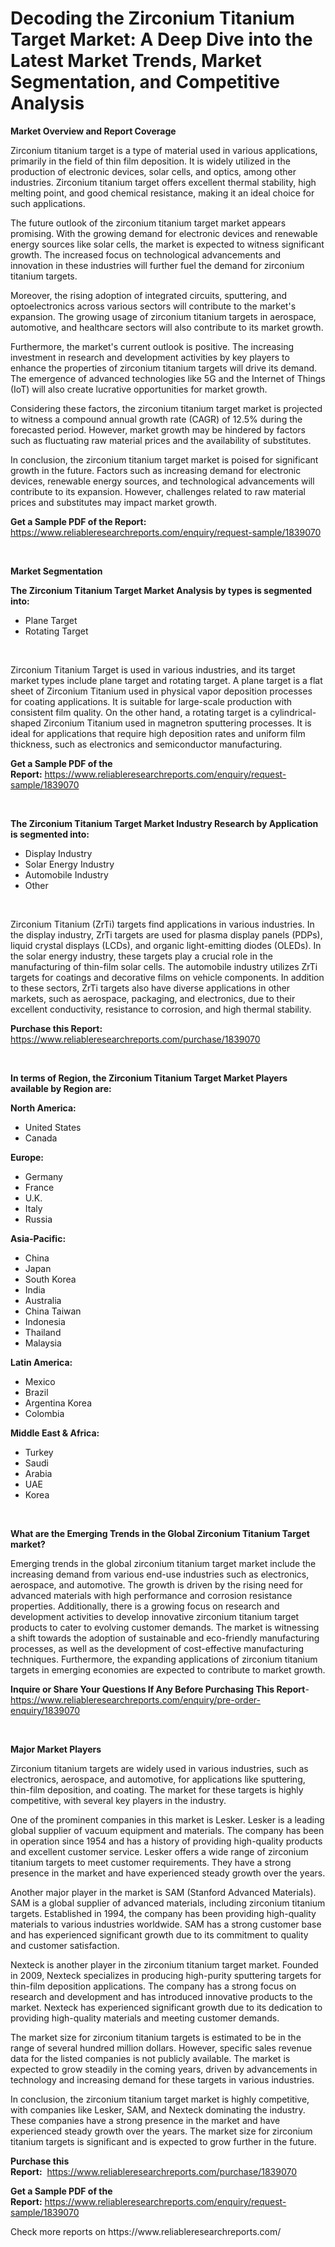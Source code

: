<p><h1>Decoding the Zirconium Titanium Target Market: A Deep Dive into the Latest Market Trends, Market Segmentation, and Competitive Analysis</h1></p><p><strong>Market Overview and Report Coverage</strong></p>
<p><p>Zirconium titanium target is a type of material used in various applications, primarily in the field of thin film deposition. It is widely utilized in the production of electronic devices, solar cells, and optics, among other industries. Zirconium titanium target offers excellent thermal stability, high melting point, and good chemical resistance, making it an ideal choice for such applications.</p><p>The future outlook of the zirconium titanium target market appears promising. With the growing demand for electronic devices and renewable energy sources like solar cells, the market is expected to witness significant growth. The increased focus on technological advancements and innovation in these industries will further fuel the demand for zirconium titanium targets.</p><p>Moreover, the rising adoption of integrated circuits, sputtering, and optoelectronics across various sectors will contribute to the market's expansion. The growing usage of zirconium titanium targets in aerospace, automotive, and healthcare sectors will also contribute to its market growth.</p><p>Furthermore, the market's current outlook is positive. The increasing investment in research and development activities by key players to enhance the properties of zirconium titanium targets will drive its demand. The emergence of advanced technologies like 5G and the Internet of Things (IoT) will also create lucrative opportunities for market growth.</p><p>Considering these factors, the zirconium titanium target market is projected to witness a compound annual growth rate (CAGR) of 12.5% during the forecasted period. However, market growth may be hindered by factors such as fluctuating raw material prices and the availability of substitutes.</p><p>In conclusion, the zirconium titanium target market is poised for significant growth in the future. Factors such as increasing demand for electronic devices, renewable energy sources, and technological advancements will contribute to its expansion. However, challenges related to raw material prices and substitutes may impact market growth.</p></p>
<p><strong>Get a Sample PDF of the Report:</strong> <a href="https://www.reliableresearchreports.com/enquiry/request-sample/1839070">https://www.reliableresearchreports.com/enquiry/request-sample/1839070</a></p>
<p>&nbsp;</p>
<p><strong>Market Segmentation</strong></p>
<p><strong>The Zirconium Titanium Target Market Analysis by types is segmented into:</strong></p>
<p><ul><li>Plane Target</li><li>Rotating Target</li></ul></p>
<p>&nbsp;</p>
<p><p>Zirconium Titanium Target is used in various industries, and its target market types include plane target and rotating target. A plane target is a flat sheet of Zirconium Titanium used in physical vapor deposition processes for coating applications. It is suitable for large-scale production with consistent film quality. On the other hand, a rotating target is a cylindrical-shaped Zirconium Titanium used in magnetron sputtering processes. It is ideal for applications that require high deposition rates and uniform film thickness, such as electronics and semiconductor manufacturing.</p></p>
<p><strong>Get a Sample PDF of the Report:</strong>&nbsp;<a href="https://www.reliableresearchreports.com/enquiry/request-sample/1839070">https://www.reliableresearchreports.com/enquiry/request-sample/1839070</a></p>
<p>&nbsp;</p>
<p><strong>The Zirconium Titanium Target Market Industry Research by Application is segmented into:</strong></p>
<p><ul><li>Display Industry</li><li>Solar Energy Industry</li><li>Automobile Industry</li><li>Other</li></ul></p>
<p>&nbsp;</p>
<p><p>Zirconium Titanium (ZrTi) targets find applications in various industries. In the display industry, ZrTi targets are used for plasma display panels (PDPs), liquid crystal displays (LCDs), and organic light-emitting diodes (OLEDs). In the solar energy industry, these targets play a crucial role in the manufacturing of thin-film solar cells. The automobile industry utilizes ZrTi targets for coatings and decorative films on vehicle components. In addition to these sectors, ZrTi targets also have diverse applications in other markets, such as aerospace, packaging, and electronics, due to their excellent conductivity, resistance to corrosion, and high thermal stability.</p></p>
<p><strong>Purchase this Report:</strong>&nbsp; <a href="https://www.reliableresearchreports.com/purchase/1839070">https://www.reliableresearchreports.com/purchase/1839070</a></p>
<p>&nbsp;</p>
<p><strong>In terms of Region, the Zirconium Titanium Target Market Players available by Region are:</strong></p>
<p>
    <p> <strong> North America: </strong>
        <ul>
            <li>United States</li>
            <li>Canada</li>
        </ul>
        </p> 
    <p> <strong> Europe: </strong>
        <ul>
            <li>Germany</li>
            <li>France</li>
            <li>U.K.</li>
            <li>Italy</li>
            <li>Russia</li>
        </ul>
        </p> 
    <p> <strong> Asia-Pacific: </strong>
        <ul>
            <li>China</li>
            <li>Japan</li>
            <li>South Korea</li>
            <li>India</li>
            <li>Australia</li>
            <li>China Taiwan</li>
            <li>Indonesia</li>
            <li>Thailand</li>
            <li>Malaysia</li>
        </ul>
        </p> 
    <p> <strong> Latin America: </strong>
        <ul>
            <li>Mexico</li>
            <li>Brazil</li>
            <li>Argentina Korea</li>
            <li>Colombia</li>
        </ul>
        </p> 
    <p> <strong> Middle East & Africa: </strong>
        <ul>
            <li>Turkey</li>
            <li>Saudi</li>
            <li>Arabia</li>
            <li>UAE</li>
            <li>Korea</li>
        </ul>
    </p>
    </p>
<p>&nbsp;</p>
<p><strong>What are the Emerging Trends in the Global Zirconium Titanium Target market?</strong></p>
<p><p>Emerging trends in the global zirconium titanium target market include the increasing demand from various end-use industries such as electronics, aerospace, and automotive. The growth is driven by the rising need for advanced materials with high performance and corrosion resistance properties. Additionally, there is a growing focus on research and development activities to develop innovative zirconium titanium target products to cater to evolving customer demands. The market is witnessing a shift towards the adoption of sustainable and eco-friendly manufacturing processes, as well as the development of cost-effective manufacturing techniques. Furthermore, the expanding applications of zirconium titanium targets in emerging economies are expected to contribute to market growth.</p></p>
<p><strong>Inquire or Share Your Questions If Any Before Purchasing This Report</strong>- <a href="https://www.reliableresearchreports.com/enquiry/pre-order-enquiry/1839070">https://www.reliableresearchreports.com/enquiry/pre-order-enquiry/1839070</a></p>
<p>&nbsp;</p>
<p><strong>Major Market Players</strong></p>
<p><p>Zirconium titanium targets are widely used in various industries, such as electronics, aerospace, and automotive, for applications like sputtering, thin-film deposition, and coating. The market for these targets is highly competitive, with several key players in the industry.</p><p>One of the prominent companies in this market is Lesker. Lesker is a leading global supplier of vacuum equipment and materials. The company has been in operation since 1954 and has a history of providing high-quality products and excellent customer service. Lesker offers a wide range of zirconium titanium targets to meet customer requirements. They have a strong presence in the market and have experienced steady growth over the years.</p><p>Another major player in the market is SAM (Stanford Advanced Materials). SAM is a global supplier of advanced materials, including zirconium titanium targets. Established in 1994, the company has been providing high-quality materials to various industries worldwide. SAM has a strong customer base and has experienced significant growth due to its commitment to quality and customer satisfaction.</p><p>Nexteck is another player in the zirconium titanium target market. Founded in 2009, Nexteck specializes in producing high-purity sputtering targets for thin-film deposition applications. The company has a strong focus on research and development and has introduced innovative products to the market. Nexteck has experienced significant growth due to its dedication to providing high-quality materials and meeting customer demands.</p><p>The market size for zirconium titanium targets is estimated to be in the range of several hundred million dollars. However, specific sales revenue data for the listed companies is not publicly available. The market is expected to grow steadily in the coming years, driven by advancements in technology and increasing demand for these targets in various industries.</p><p>In conclusion, the zirconium titanium target market is highly competitive, with companies like Lesker, SAM, and Nexteck dominating the industry. These companies have a strong presence in the market and have experienced steady growth over the years. The market size for zirconium titanium targets is significant and is expected to grow further in the future.</p></p>
<p><strong>Purchase this Report:</strong>&nbsp;&nbsp;<a href="https://www.reliableresearchreports.com/purchase/1839070">https://www.reliableresearchreports.com/purchase/1839070</a></p>
<p></p>
<p><strong>Get a Sample PDF of the Report:</strong>&nbsp;<a href="https://www.reliableresearchreports.com/enquiry/request-sample/1839070">https://www.reliableresearchreports.com/enquiry/request-sample/1839070</a></p>
<p>Check more reports on https://www.reliableresearchreports.com/</p>